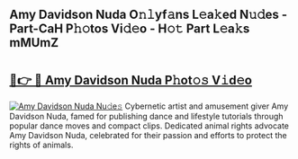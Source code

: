 ## Amy Davidson Nuda O𝚗𝚕yf𝚊ns L𝚎a𝚔ed N𝚞𝚍es - Part-CaH P𝚑𝚘tos Vi𝚍𝚎o - H𝚘𝚝 Part L𝚎a𝚔s mMUmZ

# <h2><a href="http://kf13kcl.oniu.top/?m=Amy+Davidson+Nuda">🔗👉 🔴 Amy Davidson Nuda P𝚑ot𝚘𝚜 V𝚒d𝚎o</a></h2>

[![Amy Davidson Nuda Nu𝚍e𝚜](https://i.imgur.com/0qMVB7G.gif)](http://kf13kcl.oniu.top/?m=Amy+Davidson+Nuda)
Cybernetic artist and amusement giver Amy Davidson Nuda, famed for publishing dance and lifestyle tutorials through popular dance moves and compact clips. Dedicated animal rights advocate Amy Davidson Nuda, celebrated for their passion and efforts to protect the rights of animals.  
